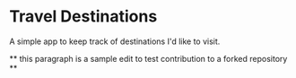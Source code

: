 # Travel Destinations

A simple app to keep track of destinations I'd like to visit.

** this paragraph is a sample edit to test contribution to a forked repository ** 
